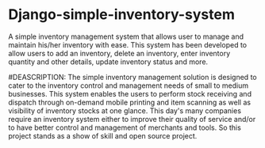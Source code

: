 # Django-simple-inventory-system
A simple inventory management system that allows user to manage and maintain his/her inventory with ease. This system has been developed to allow users to add an inventory, delete an inventory, enter inventory quantity and other details, update inventory status and more.

#DEASCRIPTION: 
The simple inventory management solution is designed to cater to the inventory control and management needs of small to medium businesses. This system enables the users to perform stock receiving and dispatch through on-demand mobile printing and item scanning as well as visibility of inventory stocks at one glance.
This day's many companies require an inventory system either to improve their quality of service and/or to have better control and management of merchants and tools. So this project stands as a show of skill and open source project.
